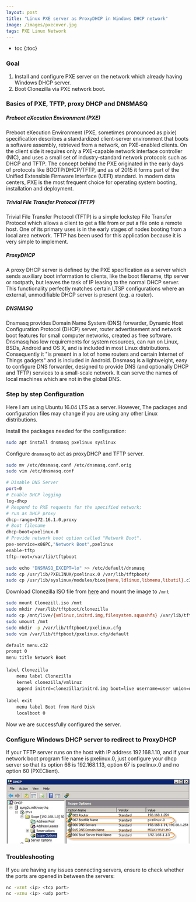 ```yaml
---
layout: post
title: "Linux PXE server as ProxyDHCP in Windows DHCP network"
image: /images/pxecover.jpg
tags: PXE Linux Network
---
```


* toc
{:toc}

### Goal
1. Install and configure PXE server on the network which already having Windows DHCP server.
2. Boot Clonezilla via PXE network boot.

### Basics of PXE, TFTP, proxy DHCP and DNSMASQ

##### Preboot eXecution Environment (PXE)

Preboot eXecution Environment (PXE, sometimes pronounced as pixie) specification describes a standardized client-server environment that boots a software assembly, retrieved from a network, on PXE-enabled clients. On the client side it requires only a PXE-capable network interface controller (NIC), and uses a small set of industry-standard network protocols such as DHCP and TFTP. The concept behind the PXE originated in the early days of protocols like BOOTP/DHCP/TFTP, and as of 2015 it forms part of the Unified Extensible Firmware Interface (UEFI) standard. In modern data centers, PXE is the most frequent choice for operating system booting, installation and deployment.

##### Trivial File Transfer Protocol (TFTP)

Trivial File Transfer Protocol (TFTP) is a simple lockstep File Transfer Protocol which allows a client to get a file from or put a file onto a remote host. One of its primary uses is in the early stages of nodes booting from a local area network. TFTP has been used for this application because it is very simple to implement.

##### ProxyDHCP

A proxy DHCP server is defined by the PXE specification as a server which sends auxiliary boot information to clients, like the boot filename, tftp server or rootpath, but leaves the task of IP leasing to the normal DHCP server. This functionality perfectly matches certain LTSP configurations where an external, unmodifiable DHCP server is present (e.g. a router).

##### DNSMASQ

Dnsmasq provides Domain Name System (DNS) forwarder, Dynamic Host Configuration Protocol (DHCP) server, router advertisement and network boot features for small computer networks, created as free software. Dnsmasq has low requirements for system resources, can run on Linux, BSDs, Android and OS X, and is included in most Linux distributions. Consequently it "is present in a lot of home routers and certain Internet of Things gadgets" and is included in Android. Dnsmasq is a lightweight, easy to configure DNS forwarder, designed to provide DNS (and optionally DHCP and TFTP) services to a small-scale network. It can serve the names of local machines which are not in the global DNS.

### Step by step Configuration

Here I am using Ubuntu 16.04 LTS as a server. However, The packages and configuration files may change if you are using any other Linux distributions.

Install the packages needed for the configuration:
```bash
sudo apt install dnsmasq pxelinux syslinux
```

Configure `dnsmasq` to act as proxyDHCP and TFTP server.
```bash
sudo mv /etc/dnsmasq.conf /etc/dnsmasq.conf.orig
sudo vim /etc/dnsmasq.conf
```

```bash
# Disable DNS Server
port=0
# Enable DHCP logging
log-dhcp
# Respond to PXE requests for the specified network;
# run as DHCP proxy
dhcp-range=172.16.1.0,proxy
# Boot filename
dhcp-boot=pxelinux.0
# Provide network boot option called "Network Boot".
pxe-service=x86PC,"Network Boot",pxelinux
enable-tftp
tftp-root=/var/lib/tftpboot
```

```bash
sudo echo "DNSMASQ_EXCEPT=lo" >> /etc/default/dnsmasq
sudo cp /usr/lib/PXELINUX/pxelinux.0 /var/lib/tftpboot/
sudo cp /usr/lib/syslinux/modules/bios{menu,ldlinux,libmenu,libutil}.c32 /var/lib/tftpboot
```

Download Clonezilla ISO file from [here](https://clonezilla.org/) and mount the image to `/mnt`

```bash
sudo mount Clonezill.iso /mnt
sudo mkdir /var/lib/tftpboot/clonezilla
sudo cp /mnt/live/{vmlinuz,initrd.img,filesystem.squashfs} /var/lib/tftpboot/clonezilla
sudo umount /mnt
sudo mkdir -p /var/lib/tftpboot/pxelinux.cfg
sudo vim /var/lib/tftpboot/pxelinux.cfg/default
```

```bash
default menu.c32
prompt 0
menu title Network Boot

label Clonezilla
	menu label Clonezilla
	kernel clonezilla/vmlinuz
	append initrd=clonezilla/initrd.img boot=live username=user union=overlay components noswap noprompt vga=788 keyboard-layouts=en lacales=en_GB.UTF-8 fetch=tftp://172.16.1.125/clonezilla/filesystem.squashfs

label exit
	menu label Boot from Hard Disk
	localboot 0
```

Now we are successfully configured the server.

### Configure Windows DHCP server to redirect to ProxyDHCP

If your TFTP server runs on the host with IP address 192.168.1.10, and if your network boot program file name is pxelinux.0, just configure your dhcp server so that its option 66 is 192.168.1.13, option 67 is pxelinux.0 and no option 60 (PXEClient).

![pxedhcp](/images/pxedhcp.png)

### Troubleshooting

If you are having any issues connecting servers, ensure to check whether the ports are opened in between the servers:

```bash
nc -vznt <ip> <tcp port>
nc -vznu <ip> <udp port>
```
